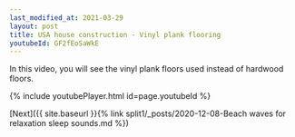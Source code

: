 ```yaml
---
last_modified_at: 2021-03-29
layout: post
title: USA house construction - Vinyl plank flooring
youtubeId: GF2fEoSaWkE
---
```

 
In this video, you will see the vinyl plank floors used instead of hardwood floors. 
 
 
 


{% include youtubePlayer.html id=page.youtubeId %}
 
 
[Next]({{ site.baseurl }}{% link split1/_posts/2020-12-08-Beach waves for relaxation sleep sounds.md %})
